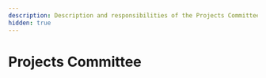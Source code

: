 ```yaml
---
description: Description and responsibilities of the Projects Committee within KSC.
hidden: true
---
```


# Projects Committee

